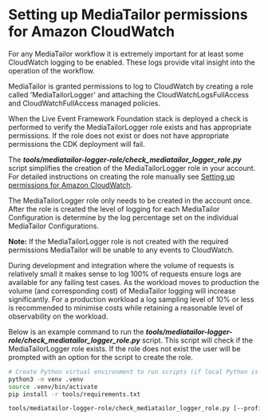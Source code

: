 # Setting up MediaTailor permissions for Amazon CloudWatch

For any MediaTailor workflow it is extremely important for at least some CloudWatch logging to be enabled. These logs provide vital insight into the operation of the workflow.

MediaTailor is granted permissions to log to CloudWatch by creating a role called 'MediaTailorLogger' and attaching the CloudWatchLogsFullAccess and CloudWatchFullAccess managed policies.

When the Live Event Framework Foundation stack is deployed a check is performed to verify the MediaTailorLogger role exists and has appropriate permissions. If the role does not exist or does not have appropriate permissions the CDK deployment will fail.

The **_tools/mediatailor-logger-role/check_mediatailor_logger_role.py_** script simplifies the creation of the MediaTailorLogger role in your account. For detailed instructions on creating the role manually see [Setting up permissions for Amazon CloudWatch](https://docs.aws.amazon.com/mediatailor/latest/ug/monitoring-permissions.html).

The MediaTailorLogger role only needs to be created in the account once. After the role is created the level of logging for each MediaTailor Configuration is determine by the log percentage set on the individual MediaTailor Configurations.

**Note:** If the MediaTailorLogger role is not created with the required permissions MediaTailor will be unable to any events to CloudWatch.

During development and integration where the volume of requests is relatively small it makes sense to log 100% of requests ensure logs are available for any failing test cases. As the workload moves to production the volume (and corresponding cost) of MediaTailor logging will increase significantly. For a production workload a log sampling level of 10% or less is recommended to minimise costs while retaining a reasonable level of observability on the workload.

Below is an example command to run the **_tools/mediatailor-logger-role/check_mediatailor_logger_role.py_** script. This script will check if the MediaTailorLogger role exists. If the role does not exist the user will be prompted with an option for the script to create the role.

```bash
# Create Python virtual environment to run scripts (if local Python is not being used)
python3 -m venv .venv
source .venv/bin/activate
pip install -r tools/requirements.txt

tools/mediatailor-logger-role/check_mediatailor_logger_role.py [--profile AWS_PROFILE] [--region AWS_REGION]
```
